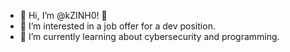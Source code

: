 - 👋 Hi, I’m @kZINH0! :rocket:
- 👀 I’m interested in a job offer for a dev position.
- 🌱 I’m currently learning about cybersecurity and programming.

<!---
kZINH0/kZINH0 is a ✨ special ✨ repository because its `README.md` (this file) appears on your GitHub profile.
You can click the Preview link to take a look at your changes.
--->
